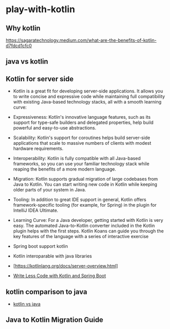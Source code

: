 # play-with-kotlin

## Why kotlin
https://sagaratechnology.medium.com/what-are-the-benefits-of-kotlin-d7fdcd1cfc0

## java vs kotlin

## Kotlin for server side
 - Kotlin is a great fit for developing server-side applications. It allows you to write concise and expressive code while maintaining full compatibility with existing Java-based technology stacks, all with a smooth learning curve:

- Expressiveness: Kotlin's innovative language features, such as its support for type-safe builders and delegated properties, help build powerful and easy-to-use abstractions.

- Scalability: Kotlin's support for coroutines helps build server-side applications that scale to massive numbers of clients with modest hardware requirements.

- Interoperability: Kotlin is fully compatible with all Java-based frameworks, so you can use your familiar technology stack while reaping the benefits of a more modern language.

- Migration: Kotlin supports gradual migration of large codebases from Java to Kotlin. You can start writing new code in Kotlin while keeping older parts of your system in Java.

- Tooling: In addition to great IDE support in general, Kotlin offers framework-specific tooling (for example, for Spring) in the plugin for IntelliJ IDEA Ultimate.

- Learning Curve: For a Java developer, getting started with Kotlin is very easy. The automated Java-to-Kotlin converter included in the Kotlin plugin helps with the first steps. Kotlin Koans can guide you through the key features of the language with a series of interactive exercise 
 - Spring boot support kotlin
 - Kotlin interoparable with java libraries
 - [https://kotlinlang.org/docs/server-overview.html]
 - [Write Less Code with Kotlin and Spring Boot](https://www.youtube.com/watch?v=KqgGeKhIiyo)
 
 
## kotlin comparison to java
- [kotlin vs java](https://kotlinlang.org/docs/comparison-to-java.html)
## Java to Kotlin Migration Guide
